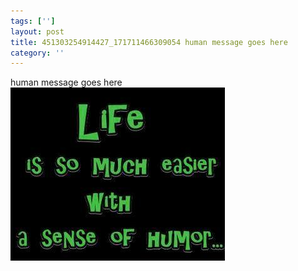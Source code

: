 ```yaml
---
tags: ['']
layout: post
title: 451303254914427_171711466309054 human message goes here
category: ''
---
```

human message goes here
![451303254914427_171711466309054](/uploads/2012-11-28-451303254914427_171711466309054-human-message-goes-here.jpg)
